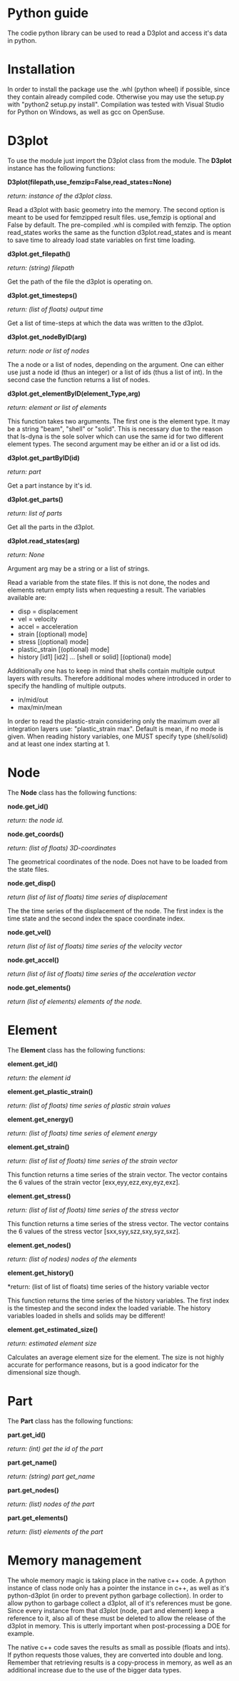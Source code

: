  
# Python guide

The codie python library can be used to read a D3plot and access it's data in python. 

# Installation

In order to install the package use the .whl (python wheel) if possible, since they contain already compiled code. Otherwise you may use the setup.py with "python2 setup.py install". Compilation was tested with Visual Studio for Python on Windows, as well as gcc on OpenSuse.

# D3plot

To use the module just import the D3plot class from the module. The **D3plot** instance has the following functions:

**D3plot(filepath,use_femzip=False,read_states=None)**

*return: instance of the d3plot class.*

Read a d3plot with basic geometry into the memory. The second option is meant to be used for femzipped result files. use_femzip is optional and False by default. The pre-compiled .whl is compiled with femzip. The option read_states works the same as the function d3plot.read_states and is meant to save time to already load state variables on first time loading.

**d3plot.get_filepath()**

*return: (string) filepath*

Get the path of the file the d3plot is operating on.

**d3plot.get_timesteps()**

*return: (list of floats) output time*

Get a list of time-steps at which the data was written to the d3plot.

**d3plot.get_nodeByID(arg)**

*return: node or list of nodes*

The a node or a list of nodes, depending on the argument. One can either use just a node id (thus an integer) or a list of ids (thus a list of int). In the second case the function returns a list of nodes. 

**d3plot.get_elementByID(element_Type,arg)**

*return: element or list of elements*

This function takes two arguments. The first one is the element type. It may be a string "beam", "shell" or "solid". This is necessary due to the reason that ls-dyna is the sole solver which can use the same id for two different element types. The second argument may be either an id or a list od ids.

**d3plot.get_partByID(id)**

*return: part*

Get a part instance by it's id.

**d3plot.get_parts()**

*return: list of parts*

Get all the parts in the d3plot.

**d3plot.read_states(arg)**

*return: None*

Argument arg may be a string or a list of strings.

Read a variable from the state files. If this is not done, the nodes and elements return empty lists when requesting a result. The variables available are:
- disp = displacement 
- vel = velocity
- accel = acceleration
- strain [(optional) mode]
- stress [(optional) mode]
- plastic_strain [(optional) mode]
- history [id1] [id2] ... [shell or solid] [(optional) mode]

Additionally one has to keep in mind that shells contain multiple output layers with results. Therefore additional modes where introduced in order to specify the handling of multiple outputs.
- in/mid/out
- max/min/mean

In order to read the plastic-strain considering only the maximum over all integration layers use: "plastic_strain max". Default is mean, if no mode is given. When reading history variables, one MUST specify type (shell/solid) and at least one index starting at 1. 

# Node

The **Node** class has the following functions:

**node.get_id()**

*return: the node id.*

**node.get_coords()**

*return: (list of floats) 3D-coordinates*

The geometrical coordinates of the node. Does not have to be loaded from the state files.

**node.get_disp()**

*return (list of list of floats) time series of displacement*

The the time series of the displacement of the node. The first index is the time state and the second index the space coordinate index.

**node.get_vel()**

*return (list of list of floats) time series of the velocity vector*

**node.get_accel()**

*return (list of list of floats) time series of the acceleration vector*

**node.get_elements()**

*return (list of elements) elements of the node.*

# Element

The **Element** class has the following functions:


**element.get_id()**

*return: the element id*

**element.get_plastic_strain()**

*return: (list of floats) time series of plastic strain values*

**element.get_energy()**

*return: (list of floats) time series of element energy*

**element.get_strain()**

*return: (list of list of floats) time series of the strain vector*

This function returns a time series of the strain vector. The vector contains the 6 values of the strain vector [exx,eyy,ezz,exy,eyz,exz].

**element.get_stress()**

*return: (list of list of floats) time series of the stress vector*

This function returns a time series of the stress vector. The vector contains the 6 values of the stress vector [sxx,syy,szz,sxy,syz,sxz].

**element.get_nodes()**

*return: (list of nodes) nodes of the elements*

**element.get_history()**

*return: (list of list of floats) time series of the history variable vector

This function returns the time series of the history variables. The first index is the timestep and the second index the loaded variable. The history variables loaded in shells and solids may be different!

**element.get_estimated_size()**

*return: estimated element size*

Calculates an average element size for the element. The size is not highly accurate for performance reasons, but is a good indicator for the dimensional size though.

# Part

The **Part** class has the following functions:


**part.get_id()**

*return: (int) get the id of the part*

**part.get_name()**

*return: (string) part get_name*

**part.get_nodes()**

*return: (list) nodes of the part*

**part.get_elements()**

*return: (list) elements of the part*

# Memory management
The whole memory magic is taking place in the native c++ code. A python instance of class node only has a pointer the instance in c++, as well as it's python-d3plot (in order to prevent python garbage collection). In order to allow python to garbage collect a d3plot, all of it's references must be gone. Since every instance from that d3plot (node, part and element) keep a reference to it, also all of these must be deleted to allow the release of the d3plot in memory. This is utterly important when post-processing a DOE for example.

The native c++ code saves the results as small as possible (floats and ints). If python requests those values, they are converted into double and long. Remember that retrieving results is a copy-process in memory, as well as an additional increase due to the use of the bigger data types.
